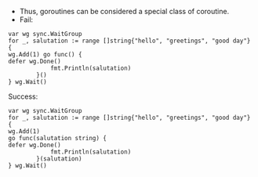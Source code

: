 - Thus, goroutines can be considered a special class of coroutine.
- Fail:
```
var wg sync.WaitGroup
for _, salutation := range []string{"hello", "greetings", "good day"} {
wg.Add(1) go func() {
defer wg.Done()
            fmt.Println(salutation)
        }()
} wg.Wait()
```
Success:
```
var wg sync.WaitGroup
for _, salutation := range []string{"hello", "greetings", "good day"} {
wg.Add(1)
go func(salutation string) {
defer wg.Done()
            fmt.Println(salutation)
        }(salutation)
} wg.Wait()
```
